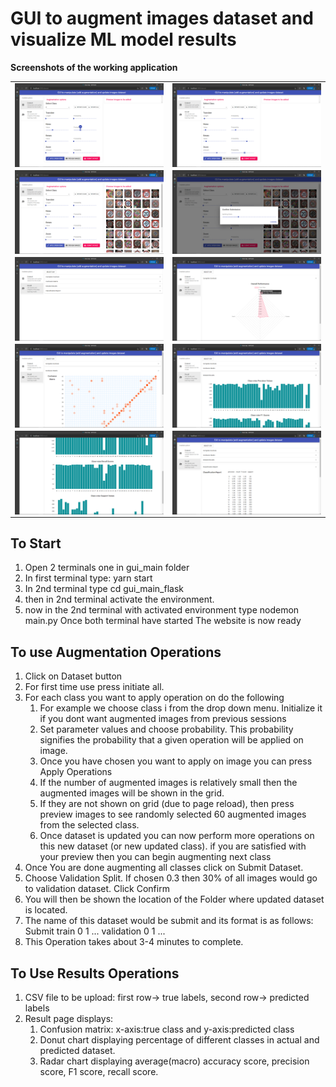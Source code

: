 # GUI to augment images dataset and visualize ML model results

**Screenshots of the working application**
<table>
    <tr>
        <td><img src="/screenshots/Screenshot (1).png" alt="1" style="display: block; margin: auto;"></td>
        <td><img src="/screenshots/Screenshot (2).png" alt="2" style="display: block; margin: auto;"></td>
    </tr>
    <tr>
        <td><img src="/screenshots/Screenshot (3).png" alt="3" style="display: block; margin: auto;"></td>
        <td><img src="/screenshots/Screenshot (4).png" alt="4" style="display: block; margin: auto;"></td>
    </tr>
    <tr>
        <td><img src="/screenshots/Screenshot (5).png" alt="5" style="display: block; margin: auto;"></td>
        <td><img src="/screenshots/Screenshot (6).png" alt="6" style="display: block; margin: auto;"></td>
    </tr>
    <tr>
        <td><img src="/screenshots/Screenshot (7).png" alt="7" style="display: block; margin: auto;"></td>
        <td><img src="/screenshots/Screenshot (8).png" alt="8" style="display: block; margin: auto;"></td>
    </tr>
    <tr>
        <td><img src="/screenshots/Screenshot (9).png" alt="9" style="display: block; margin: auto;"></td>
        <td><img src="/screenshots/Screenshot (10).png" alt="10" style="display: block; margin: auto;"></td>
    </tr>
</table>

## To Start
1. Open 2 terminals one in gui_main folder
2. In first terminal type: yarn start
3. In 2nd terminal type cd gui_main_flask
4. then in 2nd terminal activate the environment.
5. now in the 2nd terminal with activated environment type nodemon main.py
    Once both terminal have started The website is now ready

## To use Augmentation Operations
1. Click on Dataset button
2. For first time use press initiate all.
3. For each class you want to apply operation on do the following
    1. For example we choose class i from the drop down menu. Initialize it if you dont want augmented images from previous sessions
    2. Set parameter values and choose probability. This probability signifies the probability that a given operation will be applied  on image.
    3. Once you have chosen you want to apply on image you can press Apply Operations
    4. If the number of augmented images is relatively small then the augmented images will be shown in the grid.
    5. If they are not shown on grid (due to page reload), then press preview images to see randomly selected 60 augmented images from the selected class.
    6. Once dataset is updated you can now perform more operations on this new dataset (or new updated class). if you are satisfied with your preview then you can begin augmenting next class
4. Once You are done augmenting all classes click on Submit Dataset.
5. Choose Validation Split. If chosen 0.3 then 30% of all images would go to validation dataset. Click Confirm
6. You will then be shown the location of the Folder where updated dataset is located.
7. The name of this dataset would be submit and its format is as follows:
    Submit
        train
        0
        1
        ...
        validation
        0
        1
        ...
8. This Operation takes about 3-4 minutes to complete.

## To Use Results Operations
1. CSV file to be upload: first row-> true labels, second row-> predicted labels
2. Result page displays:
    1. Confusion matrix: x-axis:true class and y-axis:predicted class
    2. Donut chart displaying percentage of different classes in actual and predicted dataset.
    3. Radar chart displaying average(macro) accuracy score, precision score, F1 score, recall score.
